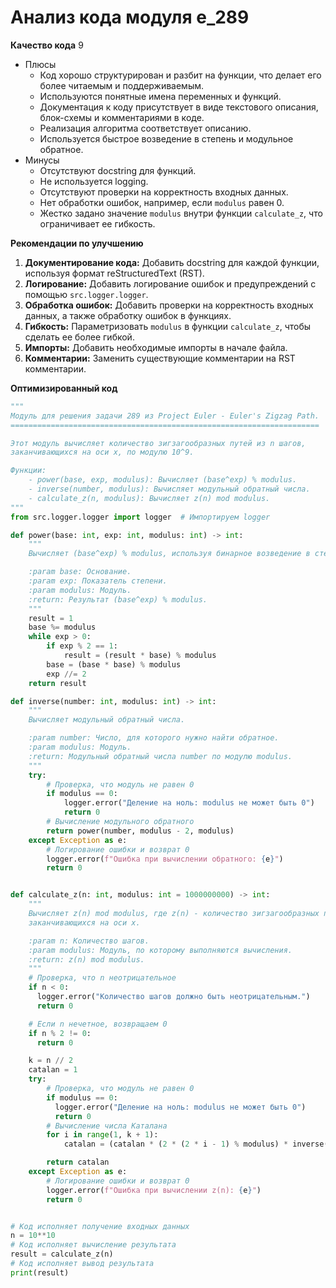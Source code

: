 # Анализ кода модуля e_289

**Качество кода**
9
- Плюсы
    - Код хорошо структурирован и разбит на функции, что делает его более читаемым и поддерживаемым.
    - Используются понятные имена переменных и функций.
    - Документация к коду присутствует в виде текстового описания, блок-схемы и комментариями в коде.
    - Реализация алгоритма соответствует описанию.
    - Используется быстрое возведение в степень и модульное обратное.
- Минусы
    - Отсутствуют docstring для функций.
    - Не используется logging.
    - Отсутствуют проверки на корректность входных данных.
    - Нет обработки ошибок, например, если `modulus` равен 0.
    - Жестко задано значение `modulus` внутри функции `calculate_z`, что ограничивает ее гибкость.

**Рекомендации по улучшению**
1. **Документирование кода:** Добавить docstring для каждой функции, используя формат reStructuredText (RST).
2. **Логирование:** Добавить логирование ошибок и предупреждений с помощью `src.logger.logger`.
3. **Обработка ошибок:** Добавить проверки на корректность входных данных, а также обработку ошибок в функциях.
4. **Гибкость:** Параметризовать `modulus` в функции `calculate_z`, чтобы сделать ее более гибкой.
5. **Импорты:** Добавить необходимые импорты в начале файла.
6. **Комментарии:** Заменить существующие комментарии на RST комментарии.

**Оптимизированный код**
```python
"""
Модуль для решения задачи 289 из Project Euler - Euler's Zigzag Path.
=====================================================================

Этот модуль вычисляет количество зигзагообразных путей из n шагов,
заканчивающихся на оси x, по модулю 10^9.

Функции:
    - power(base, exp, modulus): Вычисляет (base^exp) % modulus.
    - inverse(number, modulus): Вычисляет модульный обратный числа.
    - calculate_z(n, modulus): Вычисляет z(n) mod modulus.
"""
from src.logger.logger import logger  # Импортируем logger

def power(base: int, exp: int, modulus: int) -> int:
    """
    Вычисляет (base^exp) % modulus, используя бинарное возведение в степень.

    :param base: Основание.
    :param exp: Показатель степени.
    :param modulus: Модуль.
    :return: Результат (base^exp) % modulus.
    """
    result = 1
    base %= modulus
    while exp > 0:
        if exp % 2 == 1:
            result = (result * base) % modulus
        base = (base * base) % modulus
        exp //= 2
    return result

def inverse(number: int, modulus: int) -> int:
    """
    Вычисляет модульный обратный числа.

    :param number: Число, для которого нужно найти обратное.
    :param modulus: Модуль.
    :return: Модульный обратный числа number по модулю modulus.
    """
    try:
        # Проверка, что модуль не равен 0
        if modulus == 0:
            logger.error("Деление на ноль: modulus не может быть 0")
            return 0
        # Вычисление модульного обратного
        return power(number, modulus - 2, modulus)
    except Exception as e:
        # Логирование ошибки и возврат 0
        logger.error(f"Ошибка при вычислении обратного: {e}")
        return 0


def calculate_z(n: int, modulus: int = 1000000000) -> int:
    """
    Вычисляет z(n) mod modulus, где z(n) - количество зигзагообразных путей из n шагов,
    заканчивающихся на оси x.

    :param n: Количество шагов.
    :param modulus: Модуль, по которому выполняются вычисления.
    :return: z(n) mod modulus.
    """
    # Проверка, что n неотрицательное
    if n < 0:
      logger.error("Количество шагов должно быть неотрицательным.")
      return 0

    # Если n нечетное, возвращаем 0
    if n % 2 != 0:
      return 0

    k = n // 2
    catalan = 1
    try:
        # Проверка, что модуль не равен 0
        if modulus == 0:
          logger.error("Деление на ноль: modulus не может быть 0")
          return 0
        # Вычисление числа Каталана
        for i in range(1, k + 1):
            catalan = (catalan * (2 * (2 * i - 1) % modulus) * inverse(i + 1, modulus)) % modulus

        return catalan
    except Exception as e:
        # Логирование ошибки и возврат 0
        logger.error(f"Ошибка при вычислении z(n): {e}")
        return 0


# Код исполняет получение входных данных
n = 10**10
# Код исполняет вычисление результата
result = calculate_z(n)
# Код исполняет вывод результата
print(result)
```